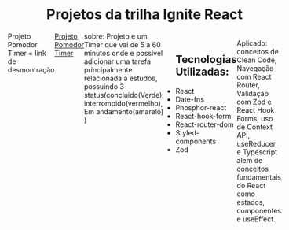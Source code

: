 <h1 align="center"> Projetos da trilha Ignite React </h1>
<div style="display:flex; justify-content:center;">
Projeto Pomodor Timer =
link de desmontração <a href="https://youtu.be/dAO9HRCcNoA">Projeto Pomodor Timer</a>
sobre: Projeto e um Timer que vai de 5 a 60 minutos onde e possivel adicionar uma tarefa
principalmente relacionada a estudos, possuindo 3 status(concluido(Verde), interrompido(vermelho), Em andamento(amarelo) )
<ul> 
<h2> Tecnologias Utilizadas: </h2>
<li>React</li>
<li>Date-fns</li>
<li>Phosphor-react</li>
<li>React-hook-form</li>
<li>React-router-dom</li>
<li>Styled-components</li>
<li>Zod</li>
</ul>

<p>Aplicado: conceitos de Clean Code, Navegação com React Router, Validação com Zod e React Hook Forms, uso de Context API, useReducer e Typescript alem de conceitos fundamentais do React como estados, componentes e useEffect. </p>

</div>
